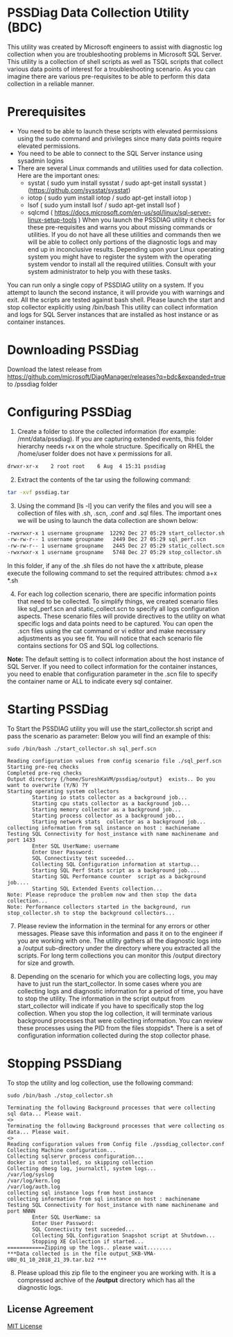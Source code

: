 # PSSDiag Data Collection Utility (BDC)

This utility was created by Microsoft engineers to assist with diagnostic log collection when you are troubleshooting problems in Microsoft SQL Server.
This utility is a collection of shell scripts as well as TSQL scripts that collect various data points of interest for a troubleshooting scenario.
As you can imagine there are various pre-requisites to be able to perform this data collection in a reliable manner.

# Prerequisites
- You need to be able to launch these scripts with elevated permissions using the sudo command and privileges since many data points require elevated permissions.
- You need to be able to connect to the SQL Server instance using sysadmin logins
- There are several Linux commands and utilities used for data collection. Here are the important ones:
  - systat ( sudo yum install sysstat / sudo apt-get install sysstat ) (https://github.com/sysstat/sysstat)
  - iotop  ( sudo yum install iotop / sudo apt-get install iotop )
  - lsof   ( sudo yum install lsof / sudo apt-get install lsof )
  - sqlcmd ( https://docs.microsoft.com/en-us/sql/linux/sql-server-linux-setup-tools )
When you launch the PSSDIAG utility it checks for these pre-requisites and warns you about missing commands or utilities.
If you do not have all these utilities and commands then we will be able to collect only portions of the diagnostic logs and may end up in inconclusive results.
Depending upon your Linux operating system you might have to register the system with the operating system vendor to install all the required utilities.
Consult with your system administrator to help you with these tasks.

You can run only a single copy of PSSDIAG utility on a system. If you attempt to launch the second instance, it will provide you with warnings and exit.
All the scripts are tested against bash shell. Please launch the start and stop collector explicitly using /bin/bash
This utility can collect information and logs for SQL Server instances that are installed as host instance or as container instances.

# Downloading PSSDiag
Download the latest release from https://github.com/microsoft/DiagManager/releases?q=bdc&expanded=true to /pssdiag folder

# Configuring PSSDiag
1. Create a folder to store the collected information (for example: /mnt/data/pssdiag). 
   If you are capturing extended events, this folder hierarchy needs r+x on the whole structure.
   Specifically on RHEL the /home/user folder does not have x permissions for all. 
   
```bash
drwxr-xr-x    2 root root    6 Aug  4 15:31 pssdiag
```

2. Extract the contents of the tar using the following command:

```bash
tar -xvf pssdiag.tar
```

3. Using the command [ls -l] you can verify the files and you will see a collection of files with .sh, .scn, .conf and .sql files. The important ones we will be using to launch the data collection are shown below:

	
```bash
-rwxrwxr-x 1 username groupname  12292 Dec 27 05:29 start_collector.sh
-rw-rw-r-- 1 username groupname   2449 Dec 27 05:29 sql_perf.scn
-rw-rw-r-- 1 username groupname   2445 Dec 27 05:29 static_collect.scn
-rwxrwxr-x 1 username groupname   5748 Dec 27 05:29 stop_collector.sh
```

        
   In this folder, if any of the .sh files do not have the x attribute, please execute the following command to set the required attributes:
      chmod a+x *.sh

4. For each log collection scenario, there are specific information points that need to be collected. To simplify things, we created scenario files like sql_perf.scn and static_collect.scn to specify all logs configuration aspects. These scenario files will provide directives to the utility on what specific logs and data points need to be captured. You can open the .scn files using the cat command or vi editor and make necessary adjustments as you see fit. You will notice that each scenario file contains sections for OS and SQL log collections.

**Note:**
The default setting is to collect information about the host instance of SQL Server. If you need to collect information for the container instances, you need to enable that configuration parameter in the .scn file to specify the container name or ALL to indicate every sql container.

# Starting PSSDiag
To Start the PSSDIAG utility you will use the start_collector.sh script and pass the scenario as parameter:
   Below you will find an example of this:

	
```
sudo /bin/bash ./start_collector.sh sql_perf.scn

Reading configuration values from config scenario file ./sql_perf.scn
Starting pre-req checks
Completed pre-req checks
Output directory {/home/SureshKaVM/pssdiag/output}  exists.. Do you want to overwrite (Y/N) ?Y
Starting operating system collectors
    	Starting io stats collector as a background job...
        Starting cpu stats collector as a background job...
        Starting memory collector as a background job...
        Starting process collector as a background job...
        Starting network stats  collector as a background job...
collecting information from sql instance on host : machinename
Testing SQL Connectivity for host_instance with name machinename and port 1433
    	Enter SQL UserName: username
        Enter User Password:
    	SQL Connectivity test suceeded...
        Collecting SQL Configuration information at startup...
        Starting SQL Perf Stats script as a background job....
        Starting SQL Performance counter  script as a background job....
        Starting SQL Extended Events collection...
Note: Please reproduce the problem now and then stop the data collection...
Note: Performance collectors started in the background, run stop_collector.sh to stop the background collectors...
```
7. Please review the information in the terminal for any errors or other messages. Please save this information and pass it on to the engineer if you are working with one. The utility gathers all the diagnostic logs into a /output sub-directory under the directory where you extracted all the scripts. For long term collections you can monitor this /output directory for size and growth.

8. Depending on the scenario for which you are collecting logs, you may have to just run the start_collector. In some cases where you are collecting logs and diagnostic information for a period of time, you have to stop the utility. The information in the script output from start_collector will indicate if you have to specifically stop the log collection.
   When you stop the log collection, it will terminate various background processes that were collecting information. You can review these processes using the PID from the files stoppids*. There is a set of configuration information collected during the stop collector phase.


# Stopping PSSDiang
To stop the utility and log collection, use the following command:


```
sudo /bin/bash ./stop_collector.sh

Terminating the following Background processes that were collecting sql data... Please wait.
<>
Terminating the following Background processes that were collecting os data... Please wait.
<>
Reading configuration values from Config file ./pssdiag_collector.conf
Collecting Machine configuration...
Collecting sqlservr process configuration...
docker is not installed, so skipping collection
Collecting dmesg log, journalctl, system logs...
/var/log/syslog
/var/log/kern.log
/var/log/auth.log
collecting sql instance logs from host instance
collecting information from sql instance on host : machinename
Testing SQL Connectivity for host_instance with name machinename and port NNNN
    	Enter SQL UserName: sa
        Enter User Password:
    	SQL Connectivity test suceeded...
        Collecting SQL Configuration Snapshot script at Shutdown...
    	Stopping XE Collection if started...
============Zipping up the logs.. please wait........
***Data collected is in the file output_SKB-VMA-UBU_01_10_2018_21_39.tar.bz2 ***
```


8. Please upload this zip file to the engineer you are working with. It is a compressed archive of the **/output** directory which has all the diagnostic logs.

## License Agreement
[MIT License](/license.md)
